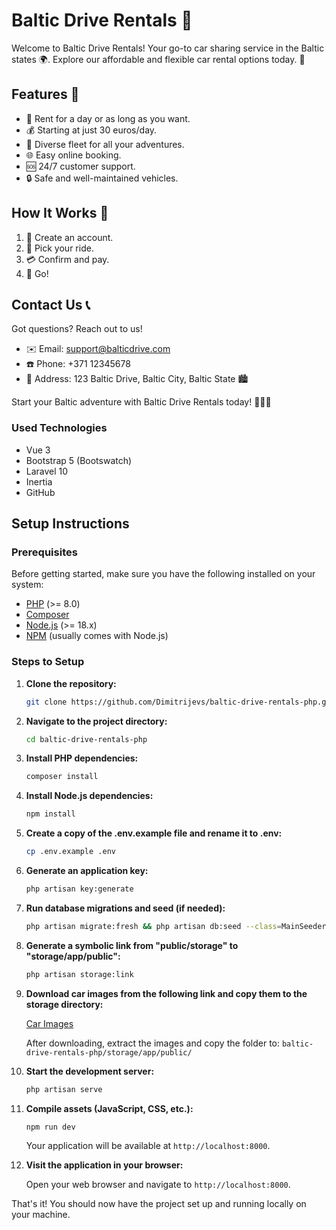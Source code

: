 # Baltic Drive Rentals 🚗

Welcome to Baltic Drive Rentals! Your go-to car sharing service in the Baltic states 🌍. Explore our affordable and flexible car rental options today. 🚀

## Features 🌟
- 📅 Rent for a day or as long as you want.
- 💰 Starting at just 30 euros/day.
- 🚙 Diverse fleet for all your adventures.
- 🌐 Easy online booking.
- 🆘 24/7 customer support.
- 🔒 Safe and well-maintained vehicles.

## How It Works 🚀
1. 📝 Create an account.
2. 🚗 Pick your ride.
3. 💳 Confirm and pay.
4. 🏁 Go!

## Contact Us 📞
Got questions? Reach out to us!
- ✉️ Email: [support@balticdrive.com](mailto:support@balticdrive.com)
- ☎️ Phone: +371 12345678
- 📍 Address: 123 Baltic Drive, Baltic City, Baltic State 🏙️

Start your Baltic adventure with Baltic Drive Rentals today! 🌟🚗💨

### Used Technologies

- Vue 3
- Bootstrap 5 (Bootswatch)
- Laravel 10
- Inertia
- GitHub

## Setup Instructions

### Prerequisites

Before getting started, make sure you have the following installed on your system:

- [PHP](https://www.php.net/) (>= 8.0)
- [Composer](https://getcomposer.org/)
- [Node.js](https://nodejs.org/) (>= 18.x)
- [NPM](https://www.npmjs.com/) (usually comes with Node.js)

### Steps to Setup

1. **Clone the repository:**

    ```bash
    git clone https://github.com/Dimitrijevs/baltic-drive-rentals-php.git
    ```

2. **Navigate to the project directory:**

    ```bash
    cd baltic-drive-rentals-php
    ```

3. **Install PHP dependencies:**

    ```bash
    composer install
    ```

4. **Install Node.js dependencies:**

    ```bash
    npm install
    ```

5. **Create a copy of the .env.example file and rename it to .env:**

    ```bash
    cp .env.example .env
    ```

6. **Generate an application key:**

    ```bash
    php artisan key:generate
    ```

7. **Run database migrations and seed (if needed):**

    ```bash
    php artisan migrate:fresh && php artisan db:seed --class=MainSeeder
    ```

8. **Generate a symbolic link from "public/storage" to "storage/app/public":**

    ```bash
    php artisan storage:link
    ```

9. **Download car images from the following link and copy them to the storage directory:**

    [Car Images](https://drive.google.com/drive/folders/1pshFUYUZQtL1rWHarsRaohzd6HTDpq_1?usp=sharing)

    After downloading, extract the images and copy the folder to: `baltic-drive-rentals-php/storage/app/public/`

10. **Start the development server:**

    ```bash
    php artisan serve
    ```

11. **Compile assets (JavaScript, CSS, etc.):**

    ```bash
    npm run dev
    ```

    Your application will be available at `http://localhost:8000`.

12. **Visit the application in your browser:**

    Open your web browser and navigate to `http://localhost:8000`.

That's it! You should now have the project set up and running locally on your machine.

